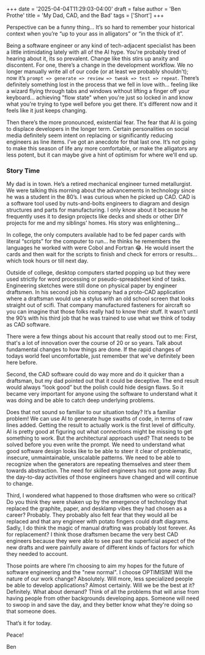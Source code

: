 +++
date = '2025-04-04T11:29:03-04:00'
draft = false
author = 'Ben Prothe'
title = 'My Dad, CAD, and the Bad'
tags = ['Short']
+++

Perspective can be a funny thing… It’s so hard to remember your historical context when you’re “up to your ass in alligators” or “in the thick of it”.

Being a software engineer or any kind of tech-adjacent specialist has been a little intimidating lately with all of the AI hype. You're probably tired of hearing about it, its so prevalent. Change like this stirs up anxity and discontent. For one, there’s a change in the development workflow. We no longer manually write all of our code (or at least we probably shouldn't); now it’s `prompt => generate => review => tweak => test => repeat`. There’s definitely something lost in the process that we fell in love with... feeling like a wizard flying through tabs and windows without lifting a finger off your keyboard... achieving "flow state" when you're just so locked in and know what you're trying to type well before you get there. It's different now and it feels like it just keeps changing.

Then there’s the more pronounced, existential fear. The fear that AI is going to displace developers in the longer term. Certain personalities on social media definitely seem intent on replacing or significantly reducing engineers as line items. I’ve got an anecdote for that last one. It’s not going to make this season of life any more comfortable, or make the alligators any less potent, but it can maybe give a hint of optimism for where we'll end up.

### Story Time

My dad is in town. He’s a retired mechanical engineer turned metallurgist. We were talking this morning about the advancements in technology since he was a student in the 80’s. I was curious when he picked up CAD. CAD is a software tool used by nuts-and-bolts engineers to diagram and design structures and parts for manufacturing. I only know about it because he frequently uses it to design projects like decks and sheds or other DIY projects for me and my siblings’ homes. His story was enlightening…

In college, the only computers available had to be fed paper cards with literal “scripts” for the computer to run… he thinks he remembers the languages he worked with were Cobol and Fortran 😂. He would insert the cards and then wait for the scripts to finish and check for errors or results... which took hours or till next day.

Outside of college, desktop computers started popping up but they were used strictly for word processing or pseudo-spreadsheet kind of tasks. Engineering sketches were still done on physical paper by engineer draftsmen. In his second job his company had a proto-CAD application where a draftsman would use a stylus with an old school screen that looks straight out of scifi. That company manufactured fasteners for aircraft so you can imagine that those folks really had to know their stuff. It wasn’t until the 90’s with his third job that he was trained to use what we think of today as CAD software.

There were a few things about his account that really stood out to me:
First, that's a lot of innovation over the course of 20 or so years. Talk about fundamental changes to how things are done. If the rapid changes of todays world feel uncomfortable, just remember that we've definitely been here before.

Second, the CAD software could do way more and do it quicker than a draftsman, but my dad pointed out that it could be deceptive. The end result would always “look good” but the polish could hide design flaws. So it became very important for anyone using the software to understand what it was doing and be able to catch deep underlying problems.

Does that not sound so familiar to our situation today? It’s a familiar problem! We can use AI to generate huge swaths of code, in terms of raw lines added. Getting the result to actually work is the first level of difficulty. AI is pretty good at figuring out what connections might be missing to get something to work. But the architectural approach used? That needs to be solved before you even write the prompt. We need to understand what good software design looks like to be able to steer it clear of problematic, insecure, unmaintainable, unscalable patterns. We need to be able to recognize when the generators are repeating themselves and steer them towards abstraction. The need for skilled engineers has not gone away. But the day-to-day activities of those engineers have changed and will continue to change.

Third, I wondered what happened to those draftsmen who were so critical? Do you think they were shaken up by the emergence of technology that replaced the graphite, paper, and desklamp vibes they had chosen as a career? Probably. They probably also felt fear that they would all be replaced and that any engineer with potato fingers could draft diagrams. Sadly, I do think the magic of manual drafting was probably lost forever. As for replacement? I think those draftsmen became the very best CAD engineers because they were able to see past the superficial aspect of the new drafts and were painfully aware of different kinds of factors for which they needed to account.

Those points are where I’m choosing to aim my hopes for the future of software engineering and the "new normal". I choose OPTIMISIM! Will the nature of our work change? Absolutely. Will more, less specialized people be able to develop applications? Almost certainly. Will we be the best at it? Definitely. What about demand? Think of all the problems that will arise from having people from other backgrounds developing apps. Someone will need to swoop in and save the day, and they better know what they're doing so that someone does.

That’s it for today.

Peace!

Ben
